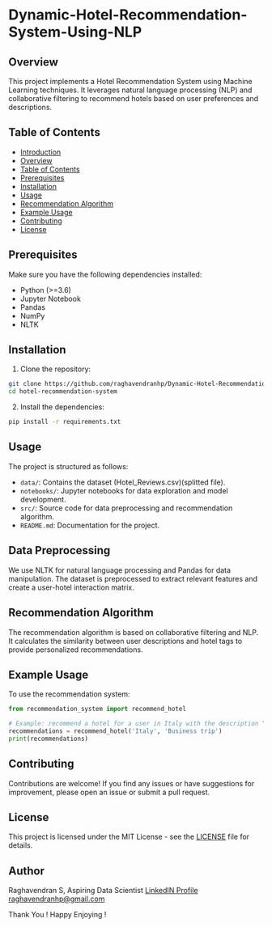 # Dynamic-Hotel-Recommendation-System-Using-NLP

## Overview

This project implements a Hotel Recommendation System using Machine Learning techniques. It leverages natural language processing (NLP) and collaborative filtering to recommend hotels based on user preferences and descriptions.

## Table of Contents

- [Introduction](#hotel-recommendation-system-with-machine-learning)
- [Overview](#overview)
- [Table of Contents](#table-of-contents)
- [Prerequisites](#prerequisites)
- [Installation](#installation)
- [Usage](#usage)
- [Recommendation Algorithm](#recommendation-algorithm)
- [Example Usage](#example-usage)
- [Contributing](#contributing)
- [License](#license)

## Prerequisites

Make sure you have the following dependencies installed:

- Python (>=3.6)
- Jupyter Notebook
- Pandas
- NumPy
- NLTK


## Installation

1. Clone the repository:

```bash
git clone https://github.com/raghavendranhp/Dynamic-Hotel-Recommendation-System-Using-NLP.git
cd hotel-recommendation-system
```

2. Install the dependencies:

```bash
pip install -r requirements.txt
```

## Usage

The project is structured as follows:

- `data/`: Contains the dataset (Hotel_Reviews.csv)(splitted file).
- `notebooks/`: Jupyter notebooks for data exploration and model development.
- `src/`: Source code for data preprocessing and recommendation algorithm.
- `README.md`: Documentation for the project.



## Data Preprocessing

We use NLTK for natural language processing and Pandas for data manipulation. The dataset is preprocessed to extract relevant features and create a user-hotel interaction matrix.

## Recommendation Algorithm

The recommendation algorithm is based on collaborative filtering and NLP. It calculates the similarity between user descriptions and hotel tags to provide personalized recommendations.

## Example Usage

To use the recommendation system:

```python
from recommendation_system import recommend_hotel

# Example: recommend a hotel for a user in Italy with the description "Business trip"
recommendations = recommend_hotel('Italy', 'Business trip')
print(recommendations)
```

## Contributing

Contributions are welcome! If you find any issues or have suggestions for improvement, please open an issue or submit a pull request.

## License

This project is licensed under the MIT License - see the [LICENSE](LICENSE) file for details.


## Author
Raghavendran S,
Aspiring Data Scientist
[LinkedIN Profile](https://www.linkedin.com/in/raghavendransundararajan/)
raghavendranhp@gmail.com

Thank You !
Happy Enjoying !
